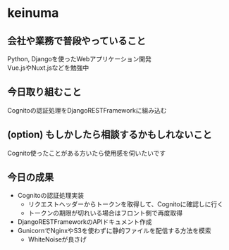 # keinuma

## 会社や業務で普段やっていること

Python, Djangoを使ったWebアプリケーション開発  
Vue.jsやNuxt.jsなどを勉強中


## 今日取り組むこと

Cognitoの認証処理をDjangoRESTFrameworkに組み込む


## (option) もしかしたら相談するかもしれないこと

Cognito使ったことがある方いたら使用感を伺いたいです

## 今日の成果
- Cognitoの認証処理実装
  - リクエストヘッダーからトークンを取得して、Cognitoに確認しに行く
  - トークンの期限が切れいる場合はフロント側で再度取得
- DjangoRESTFrameworkのAPIドキュメント作成
- GunicornでNginxやS3を使わずに静的ファイルを配信する方法を模索
  - WhiteNoiseが良さげ
